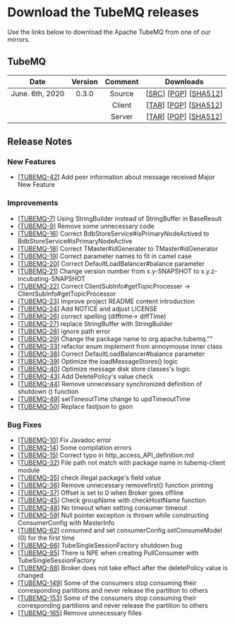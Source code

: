 # Download the TubeMQ releases

Use the links below to download the Apache TubeMQ from one of our mirrors.

## TubeMQ
| Date | Version| Comment | Downloads |
|:---:|:--:|:--:|:--:|
| June. 6th, 2020 | 0.3.0 | Source | [[SRC](http://www.apache.org/dyn/closer.lua/incubator/tubemq/0.3.0-incubating/apache-tubemq-0.3.0-incubating-src.tar.gz)]                 [[PGP](https://downloads.apache.org/incubator/tubemq/0.3.0-incubating/apache-tubemq-0.3.0-incubating-src.tar.gz.asc)]             [[SHA512](https://downloads.apache.org/incubator/tubemq/0.3.0-incubating/apache-tubemq-0.3.0-incubating-src.tar.gz.sha512)] |
| |                       | Client | [[TAR](http://www.apache.org/dyn/closer.lua/incubator/tubemq/0.3.0-incubating/apache-tubemq-client-0.3.0-incubating-bin.tar.gz)]          [[PGP](https://downloads.apache.org/incubator/tubemq/0.3.0-incubating/apache-tubemq-client-0.3.0-incubating-bin.tar.gz.asc)]      [[SHA512](https://downloads.apache.org/incubator/tubemq/0.3.0-incubating/apache-tubemq-client-0.3.0-incubating-bin.tar.gz.sha512)] |
| |                       | Server | [[TAR](http://www.apache.org/dyn/closer.lua/incubator/tubemq/0.3.0-incubating/apache-tubemq-server-0.3.0-incubating-bin.tar.gz)]          [[PGP](https://downloads.apache.org/incubator/tubemq/0.3.0-incubating/apache-tubemq-server-0.3.0-incubating-bin.tar.gz.asc)]      [[SHA512](https://downloads.apache.org/incubator/tubemq/0.3.0-incubating/apache-tubemq-server-0.3.0-incubating-bin.tar.gz.sha512)] |


## Release Notes

### New Features
 - [[TUBEMQ-42](https://issues.apache.org/jira/browse/TUBEMQ-42)] Add peer information about message received Major New Feature
 
### Improvements
 - [[TUBEMQ-7](https://issues.apache.org/jira/browse/TUBEMQ-7)] Using StringBuilder instead of StringBuffer in BaseResult
 - [[TUBEMQ-9](https://issues.apache.org/jira/browse/TUBEMQ-9)] Remove some unnecessary code
 - [[TUBEMQ-16](https://issues.apache.org/jira/browse/TUBEMQ-16)] Correct BdbStoreService#isPrimaryNodeActived to BdbStoreService#isPrimaryNodeActive
 - [[TUBEMQ-18](https://issues.apache.org/jira/browse/TUBEMQ-18)] Correct TMaster#idGenerater to TMaster#idGenerator
 - [[TUBEMQ-19](https://issues.apache.org/jira/browse/TUBEMQ-19)] Correct parameter names to fit in camel case
 - [[TUBEMQ-20](https://issues.apache.org/jira/browse/TUBEMQ-20)] Correct DefaultLoadBalancer#balance parameter
 - [[TUBEMQ-21](https://issues.apache.org/jira/browse/TUBEMQ-21)] Change version number from x.y-SNAPSHOT to x.y.z-incubating-SNAPSHOT
 - [[TUBEMQ-22](https://issues.apache.org/jira/browse/TUBEMQ-22)] Correct ClientSubInfo#getTopicProcesser -> ClientSubInfo#getTopicProcessor
 - [[TUBEMQ-23](https://issues.apache.org/jira/browse/TUBEMQ-23)] Improve project README content introduction
 - [[TUBEMQ-24](https://issues.apache.org/jira/browse/TUBEMQ-24)] Add NOTICE and adjust LICENSE
 - [[TUBEMQ-26](https://issues.apache.org/jira/browse/TUBEMQ-26)] correct spelling (difftime-> diffTime)
 - [[TUBEMQ-27](https://issues.apache.org/jira/browse/TUBEMQ-27)] replace StringBuffer with StringBuilder
 - [[TUBEMQ-28](https://issues.apache.org/jira/browse/TUBEMQ-28)] ignore path error
 - [[TUBEMQ-29](https://issues.apache.org/jira/browse/TUBEMQ-29)] Change the package name to org.apache.tubemq.""
 - [[TUBEMQ-33](https://issues.apache.org/jira/browse/TUBEMQ-33)] refactor enum implement from annoymouse inner class
 - [[TUBEMQ-38](https://issues.apache.org/jira/browse/TUBEMQ-38)] Correct DefaultLoadBalancer#balance parameter
 - [[TUBEMQ-39](https://issues.apache.org/jira/browse/TUBEMQ-39)] Optimize the loadMessageStores() logic
 - [[TUBEMQ-40](https://issues.apache.org/jira/browse/TUBEMQ-40)] Optimize message disk store classes's logic
 - [[TUBEMQ-43](https://issues.apache.org/jira/browse/TUBEMQ-43)] Add DeletePolicy's value check
 - [[TUBEMQ-44](https://issues.apache.org/jira/browse/TUBEMQ-44)] Remove unnecessary synchronized definition of shutdown () function
 - [[TUBEMQ-49](https://issues.apache.org/jira/browse/TUBEMQ-49)] setTimeoutTime change to updTimeoutTime
 - [[TUBEMQ-50](https://issues.apache.org/jira/browse/TUBEMQ-50)] Replace fastjson to gson
 
 
### Bug Fixes
 - [[TUBEMQ-10](https://issues.apache.org/jira/browse/TUBEMQ-10)] Fix Javadoc error
 - [[TUBEMQ-14](https://issues.apache.org/jira/browse/TUBEMQ-14)] Some compilation errors
 - [[TUBEMQ-15](https://issues.apache.org/jira/browse/TUBEMQ-15)] Correct typo in http_access_API_definition.md
 - [[TUBEMQ-32](https://issues.apache.org/jira/browse/TUBEMQ-32)] File path not match with package name in tubemq-client module
 - [[TUBEMQ-35](https://issues.apache.org/jira/browse/TUBEMQ-35)] check illegal package's field value
 - [[TUBEMQ-36](https://issues.apache.org/jira/browse/TUBEMQ-36)] Remove unnecessary removefirst() function printing
 - [[TUBEMQ-37](https://issues.apache.org/jira/browse/TUBEMQ-37)] Offset is set to 0 when Broker goes offline
 - [[TUBEMQ-45](https://issues.apache.org/jira/browse/TUBEMQ-45)] Check groupName with checkHostName function
 - [[TUBEMQ-48](https://issues.apache.org/jira/browse/TUBEMQ-48)] No timeout when setting consumer timeout
 - [[TUBEMQ-59](https://issues.apache.org/jira/browse/TUBEMQ-59)] Null pointer exception is thrown while constructing ConsumerConfig with MasterInfo
 - [[TUBEMQ-62](https://issues.apache.org/jira/browse/TUBEMQ-62)] consumed and set consumerConfig.setConsumeModel (0) for the first time
 - [[TUBEMQ-66](https://issues.apache.org/jira/browse/TUBEMQ-66)] TubeSingleSessionFactory shutdown bug
 - [[TUBEMQ-85](https://issues.apache.org/jira/browse/TUBEMQ-85)] There is NPE when creating PullConsumer with TubeSingleSessionFactory
 - [[TUBEMQ-88](https://issues.apache.org/jira/browse/TUBEMQ-88)] Broker does not take effect after the deletePolicy value is changed
 - [[TUBEMQ-149](https://issues.apache.org/jira/browse/TUBEMQ-149)] Some of the consumers stop consuming their corresponding partitions and never release the partition to others
 - [[TUBEMQ-153](https://issues.apache.org/jira/browse/TUBEMQ-153)] Some of the consumers stop consuming their corresponding partitions and never release the partition to others
 - [[TUBEMQ-165](https://issues.apache.org/jira/browse/TUBEMQ-165)] Remove unnecessary fiiles
 

